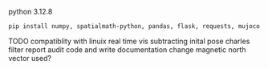 python 3.12.8

    pip install numpy, spatialmath-python, pandas, flask, requests, mujoco



TODO
compatiblity with linuix
real time vis
subtracting inital pose
charles filter
report 
audit code and write documentation
change magnetic north vector used?